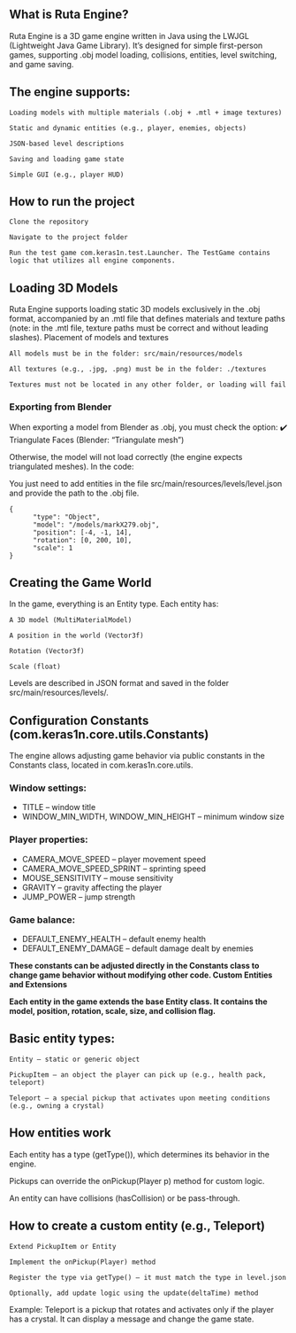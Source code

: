 ## What is Ruta Engine?

Ruta Engine is a 3D game engine written in Java using the LWJGL (Lightweight Java Game Library). It’s designed for simple first-person games, supporting .obj model loading, collisions, entities, level switching, and game saving.

## The engine supports:

    Loading models with multiple materials (.obj + .mtl + image textures)

    Static and dynamic entities (e.g., player, enemies, objects)

    JSON-based level descriptions

    Saving and loading game state

    Simple GUI (e.g., player HUD)

## How to run the project

    Clone the repository

    Navigate to the project folder

    Run the test game com.keras1n.test.Launcher. The TestGame contains logic that utilizes all engine components.

## Loading 3D Models

Ruta Engine supports loading static 3D models exclusively in the .obj format, accompanied by an .mtl file that defines materials and texture paths (note: in the .mtl file, texture paths must be correct and without leading slashes).
Placement of models and textures

    All models must be in the folder: src/main/resources/models

    All textures (e.g., .jpg, .png) must be in the folder: ./textures

    Textures must not be located in any other folder, or loading will fail

### Exporting from Blender

When exporting a model from Blender as .obj, you must check the option:
✔️ Triangulate Faces (Blender: “Triangulate mesh”)

Otherwise, the model will not load correctly (the engine expects triangulated meshes).
In the code:

You just need to add entities in the file src/main/resources/levels/level.json
and provide the path to the .obj file.
```
{
      "type": "Object",
      "model": "/models/markX279.obj",
      "position": [-4, -1, 14],
      "rotation": [0, 200, 10],
      "scale": 1
}
```

## Creating the Game World

In the game, everything is an Entity type. Each entity has:

    A 3D model (MultiMaterialModel)

    A position in the world (Vector3f)

    Rotation (Vector3f)

    Scale (float)

Levels are described in JSON format and saved in the folder src/main/resources/levels/.

## Configuration Constants (com.keras1n.core.utils.Constants)

The engine allows adjusting game behavior via public constants in the Constants class, located in com.keras1n.core.utils.

### Window settings:
- TITLE – window title
- WINDOW_MIN_WIDTH, WINDOW_MIN_HEIGHT – minimum window size

### Player properties:
- CAMERA_MOVE_SPEED – player movement speed
- CAMERA_MOVE_SPEED_SPRINT – sprinting speed
- MOUSE_SENSITIVITY – mouse sensitivity
- GRAVITY – gravity affecting the player
- JUMP_POWER – jump strength

### Game balance:
- DEFAULT_ENEMY_HEALTH – default enemy health
- DEFAULT_ENEMY_DAMAGE – default damage dealt by enemies

**These constants can be adjusted directly in the Constants class to change game behavior without modifying other code.
Custom Entities and Extensions**

**Each entity in the game extends the base Entity class. It contains the model, position, rotation, scale, size, and collision flag.**
## Basic entity types:

    Entity – static or generic object

    PickupItem – an object the player can pick up (e.g., health pack, teleport)

    Teleport – a special pickup that activates upon meeting conditions (e.g., owning a crystal)

## How entities work

Each entity has a type (getType()), which determines its behavior in the engine.

Pickups can override the onPickup(Player p) method for custom logic.

An entity can have collisions (hasCollision) or be pass-through.

## How to create a custom entity (e.g., Teleport)

    Extend PickupItem or Entity

    Implement the onPickup(Player) method

    Register the type via getType() — it must match the type in level.json

    Optionally, add update logic using the update(deltaTime) method

Example: Teleport is a pickup that rotates and activates only if the player has a crystal. It can display a message and change the game state.
